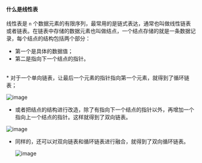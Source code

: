 #### 什么是线性表
线性表是 `n` 个数据元素的有限序列，最常用的是链式表达，通常也叫做线性链表或者链表。在链表中存储的数据元素也叫做结点，一个结点存储的就是一条数据记录，每个结点的结构包括两个部分：
* 第一个是具体的数据值；
* 第二是指向下一个结点的指针。
<br>
* 对于一个单向链表，让最后一个元素的指针指向第一个元素，就得到了循环链表；

  ![image](https://tva4.sinaimg.cn/large/a2f16a97ly1gqeh4w4b1fj20x802ujrj.jpg)

* 或者把结点的结构进行改造，除了有指向下一个结点的指针以外，再增加一个指向上一个结点的指针。这样就得到了双向链表。

![image](https://tvax1.sinaimg.cn/large/a2f16a97ly1gqeh5xnmigj20x801mwer.jpg)

* 同样的，还可以对双向链表和循环链表进行融合，就得到了双向循环链表。
  
  ![image](https://tva2.sinaimg.cn/large/a2f16a97ly1gqeh6haq2cj20my04a0sr.jpg)